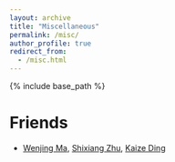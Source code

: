 ```yaml
---
layout: archive
title: "Miscellaneous"
permalink: /misc/
author_profile: true
redirect_from:
  - /misc.html
---
```


{% include base_path %}

Friends
======
- [Wenjing Ma](https://marvinquiet.github.io/), [Shixiang Zhu](https://scholar.google.com/citations?user=v6_Gv6IAAAAJ&hl=en), [Kaize Ding](https://kaize0409.github.io/)
